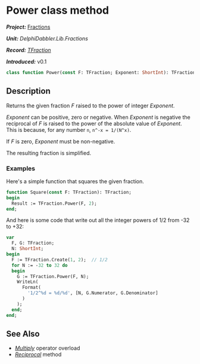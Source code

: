 # Power class method

***Project:*** [Fractions](../API.md)

***Unit:*** _DelphiDabbler.Lib.Fractions_

***Record:*** [_TFraction_](./TFraction.md)

***Introduced:*** v0.1

```pascal
class function Power(const F: TFraction; Exponent: ShortInt): TFraction; static;
```

## Description

Returns the given fraction _F_ raised to the power of integer _Exponent_.

_Exponent_ can be positive, zero or negative. When _Exponent_ is negative the reciprocal of _F_ is raised to the power of the absolute value of _Exponent_. This is because, for any number `n`, `n^-x = 1/(N^x)`.

If _F_ is zero, _Exponent_ must be non-negative.

The resulting fraction is simplified.

### Examples

Here's a simple function that squares the given fraction.

```pascal
function Square(const F: TFraction): TFraction;
begin
  Result := TFraction.Power(F, 2);
end;
```

And here is some code that write out all the integer powers of 1/2 from -32 to +32:

```pascal
var
  F, G: TFraction;
  N: ShortInt;
begin
  F := TFraction.Create(1, 2);  // 1/2
  for N := -32 to 32 do
  begin
    G := TFraction.Power(F, N);
    WriteLn(
      Format(
        '1/2^%d = %d/%d', [N, G.Numerator, G.Denominator]
      )
    );
  end;
end;
```

## See Also

* [_Multiply_](./TFraction-Multiply.md) operator overload
* [_Reciprocal_](./TFraction-Reciprocal.md) method
